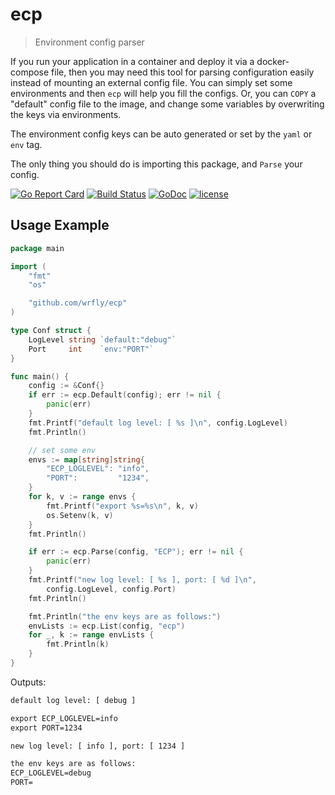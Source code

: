 # ecp

> Environment config parser

If you run your application in a container and deploy it via a docker-compose file, then you may need this tool
for parsing configuration easily instead of mounting an external config file. You can simply set some environments
and then `ecp` will help you fill the configs. Or, you can `COPY` a "default" config file to the image, and change some
variables by overwriting the keys via environments.

The environment config keys can be auto generated or set by the `yaml` or `env` tag.

The only thing you should do is importing this package, and `Parse` your config.

[![Go Report Card](https://goreportcard.com/badge/github.com/wrfly/ecp)](https://goreportcard.com/report/github.com/wrfly/ecp)
[![Build Status](https://travis-ci.org/wrfly/ecp.svg?branch=master)](https://travis-ci.org/wrfly/ecp)
[![GoDoc](https://godoc.org/github.com/wrfly/ecp?status.svg)](https://godoc.org/github.com/wrfly/ecp)
[![license](https://img.shields.io/github/license/wrfly/ecp.svg)](https://github.com/wrfly/ecp/blob/master/LICENSE)

## Usage Example

```go
package main

import (
    "fmt"
    "os"

    "github.com/wrfly/ecp"
)

type Conf struct {
    LogLevel string `default:"debug"`
    Port     int    `env:"PORT"`
}

func main() {
    config := &Conf{}
    if err := ecp.Default(config); err != nil {
        panic(err)
    }
    fmt.Printf("default log level: [ %s ]\n", config.LogLevel)
    fmt.Println()

    // set some env
    envs := map[string]string{
        "ECP_LOGLEVEL": "info",
        "PORT":         "1234",
    }
    for k, v := range envs {
        fmt.Printf("export %s=%s\n", k, v)
        os.Setenv(k, v)
    }
    fmt.Println()

    if err := ecp.Parse(config, "ECP"); err != nil {
        panic(err)
    }
    fmt.Printf("new log level: [ %s ], port: [ %d ]\n",
        config.LogLevel, config.Port)
    fmt.Println()

    fmt.Println("the env keys are as follows:")
    envLists := ecp.List(config, "ecp")
    for _, k := range envLists {
        fmt.Println(k)
    }
}
```

Outputs:

```txt
default log level: [ debug ]

export ECP_LOGLEVEL=info
export PORT=1234

new log level: [ info ], port: [ 1234 ]

the env keys are as follows:
ECP_LOGLEVEL=debug
PORT=
```